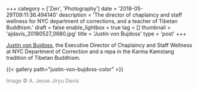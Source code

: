 +++
category = ['Zen', 'Photography']
date = '2018-05-29T09:11:36.494140'
description = 'The director of chaplaincy and staff wellness for NYC department of corrections, and a teacher of Tibetan Buddhism.'
draft = false
enable_lightbox = true
tag = []
thumbnail = 'ajdavis_20180527_0680.jpg'
title = 'Justin von Bujdoss'
type = 'post'
+++

[Justin von Bujdoss](https://justinvonbujdoss.com/), the Executive Director of Chaplaincy and Staff Wellness at NYC Department of Correction and a repa in the Karma Kamstang tradition of Tibetan Buddhism.

{{< gallery path="justin-von-bujdoss-color" >}}

<span style="color: gray">Image &copy; A. Jesse Jiryu Davis</span>

